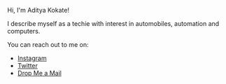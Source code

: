 Hi, I'm Aditya Kokate!

I describe myself as a techie with interest in automobiles, automation and computers. 

You can reach out to me on:
- [Instagram](https://www.instagram.com/adiiiityaaaa__/)
- [Twitter](https://twitter.com/adiiityaaa_)
- [Drop Me a Mail](https://dropamail.adiiityaaa.repl.co)
  
<!---
adiiityaaa/adiiityaaa is a ✨ special ✨ repository because its `README.md` (this file) appears on your GitHub profile.
You can click the Preview link to take a look at your changes.
--->
